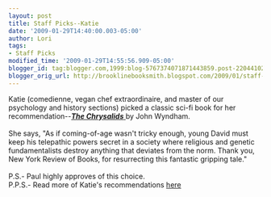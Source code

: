 ```yaml
---
layout: post
title: Staff Picks--Katie
date: '2009-01-29T14:40:00.003-05:00'
author: Lori
tags:
- Staff Picks
modified_time: '2009-01-29T14:55:56.909-05:00'
blogger_id: tag:blogger.com,1999:blog-5767374071871443859.post-2204410256465444008
blogger_orig_url: http://brooklinebooksmith.blogspot.com/2009/01/staff-picks-katie.html
---
```


Katie (comedienne, vegan chef extraordinaire, and master of our psychology and history sections) picked a classic sci-fi book for her recommendation--<a href="http://brookline.booksense.com/NASApp/store/Product?s=showproduct&amp;isbn=9781590172926"><strong><em>The Chrysalids</em></strong> </a>by John Wyndham.<br /><br />She says, "As if coming-of-age wasn't tricky enough, young David must keep his telepathic powers secret in a society where religious and genetic fundamentalists destroy anything that deviates from the norm. Thank you, New York Review of Books, for resurrecting this fantastic gripping tale."<br /><br />P.S.- Paul highly approves of this choice.<br />P.P.S.- Read more of Katie's recommendations <a href="http://brookline.booksense.com/NASApp/store/IndexJsp?s=storepicks&amp;page=297610">here</a>